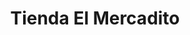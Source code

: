 ---
title: "Tienda El Mercadito"
url: /urbanizacion-nuevo-lourdes/tienda-el-mercadito/
shop: comodidad
---